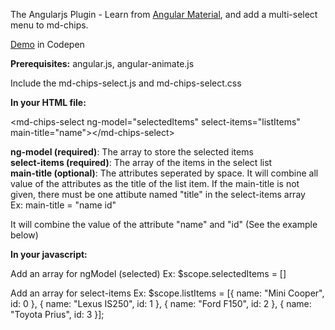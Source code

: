 The Angularjs Plugin - Learn from [Angular Material](https://material.angularjs.org/latest/#/), and add a multi-select menu to md-chips.

[Demo](http://codepen.io/boo0330/pen/EjOWgg) in Codepen


<b>Prerequisites:</b> angular.js, angular-animate.js

Include the md-chips-select.js and md-chips-select.css

<b>In your HTML file:</b>

&lt;md-chips-select ng-model=&quot;selectedItems&quot; select-items=&quot;listItems&quot; main-title=&quot;name&quot;&gt;&lt;/md-chips-select&gt;

<b>ng-model (required)</b>:  The array to store the selected items<br>
<b>select-items (required)</b>: The array of the items in the select list<br>
<b>main-title (optional)</b>: The attributes seperated by space. It will combine all value of the attributes as the title of the list item.  If the main-title is not given, there must be one attibute named "title" in the select-items array<br>
  Ex: main-title = "name id"
  
  It will combine the value of the attribute "name" and "id" (See the example below)

<b>In your javascript:</b>

Add an array for ngModel (selected)
Ex: $scope.selectedItems = []

Add an array for select-items
Ex: $scope.listItems = [{
      name: "Mini Cooper",
      id: 0
    }, {
      name: "Lexus IS250",
      id: 1
    }, {
      name: "Ford F150",
      id: 2
    }, {
      name: "Toyota Prius",
      id: 3
    }];
